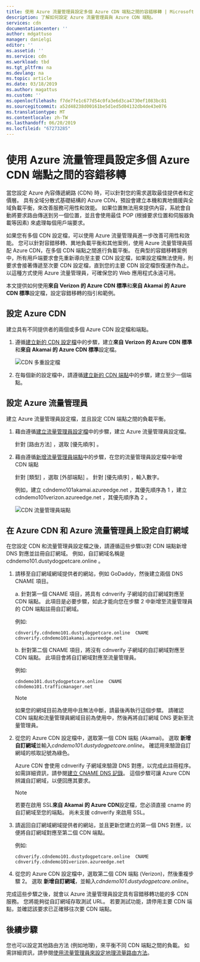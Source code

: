 ```yaml
---
title: 使用 Azure 流量管理員設定多個 Azure CDN 端點之間的容錯移轉 | Microsoft Docs
description: 了解如何設定 Azure 流量管理員與 Azure CDN 端點。
services: cdn
documentationcenter: ''
author: mdgattuso
manager: danielgi
editor: ''
ms.assetid: ''
ms.service: cdn
ms.workload: tbd
ms.tgt_pltfrm: na
ms.devlang: na
ms.topic: article
ms.date: 03/18/2019
ms.author: magattus
ms.custom: ''
ms.openlocfilehash: f7de7fe1c677d54c0fa3e6d3ca4730ef1083bc81
ms.sourcegitcommit: a52d48238d00161be5d1ed5d04132db4de43e076
ms.translationtype: MT
ms.contentlocale: zh-TW
ms.lasthandoff: 06/20/2019
ms.locfileid: "67273285"
---
```

# <a name="set-up-failover-across-multiple-azure-cdn-endpoints-with-azure-traffic-manager"></a>使用 Azure 流量管理員設定多個 Azure CDN 端點之間的容錯移轉

當您設定 Azure 內容傳遞網路 (CDN) 時，可以針對您的需求選取最佳提供者和定價層。 具有全域分散式基礎結構的 Azure CDN，預設會建立本機和異地備援與全域負載平衡，來改善服務可用性和效能。 如果位置無法用來提供內容，系統會自動將要求路由傳送到另一個位置，並且會使用最佳 POP (根據要求位置和伺服器負載等因素) 來處理每個用戶端要求。 
 
如果您有多個 CDN 設定檔，可以使用 Azure 流量管理員進一步改善可用性和效能。 您可以針對容錯移轉、異地負載平衡和其他案例，使用 Azure 流量管理員搭配 Azure CDN，在多個 CDN 端點之間進行負載平衡。 在典型的容錯移轉案例中，所有用戶端要求會先重新導向至主要 CDN 設定檔，如果設定檔無法使用，則要求會接著傳遞至次要 CDN 設定檔，直到您的主要 CDN 設定檔恢復運作為止。 以這種方式使用 Azure 流量管理員，可確保您的 Web 應用程式永遠可用。 

本文提供如何使用**來自 Verizon 的 Azure CDN 標準**和**來自 Akamai 的 Azure CDN 標準**設定檔，設定容錯移轉的指引和範例。

## <a name="set-up-azure-cdn"></a>設定 Azure CDN 
建立具有不同提供者的兩個或多個 Azure CDN 設定檔和端點。

1. 遵循[建立新的 CDN 設定檔](cdn-create-new-endpoint.md#create-a-new-cdn-profile)中的步驟，建立**來自 Verizon 的 Azure CDN 標準**和**來自 Akamai 的 Azure CDN 標準**設定檔。
 
   ![CDN 多重設定檔](./media/cdn-traffic-manager/cdn-multiple-profiles.png)

2. 在每個新的設定檔中，請遵循[建立新的 CDN 端點](cdn-create-new-endpoint.md#create-a-new-cdn-endpoint)中的步驟，建立至少一個端點。

## <a name="set-up-azure-traffic-manager"></a>設定 Azure 流量管理員
建立 Azure 流量管理員設定檔，並且設定 CDN 端點之間的負載平衡。 

1. 藉由遵循[建立流量管理員設定檔](https://docs.microsoft.com/azure/traffic-manager/traffic-manager-create-profile)中的步驟，建立 Azure 流量管理員設定檔。 

    針對 [路由方法]  ，選取 [優先順序]  。

2. 藉由遵循[新增流量管理員端點](https://docs.microsoft.com/azure/traffic-manager/traffic-manager-create-profile#add-traffic-manager-endpoints)中的步驟，在您的流量管理員設定檔中新增 CDN 端點

    針對 [類型]  ，選取 [外部端點]  。 針對 [優先順序]  ，輸入數字。

    例如，建立 cdndemo101akamai.azureedge.net  ，其優先順序為 1  ，建立 cdndemo101verizon.azureedge.net  ，其優先順序為 2  。

   ![CDN 流量管理員端點](./media/cdn-traffic-manager/cdn-traffic-manager-endpoints.png)


## <a name="set-up-custom-domain-on-azure-cdn-and-azure-traffic-manager"></a>在 Azure CDN 和 Azure 流量管理員上設定自訂網域
在您設定 CDN 和流量管理員設定檔之後，請遵循這些步驟以對 CDN 端點新增 DNS 對應並註冊自訂網域。 例如，自訂網域名稱是 cdndemo101.dustydogpetcare.online  。

1. 請移至自訂網域網域提供者的網站，例如 GoDaddy，然後建立兩個 DNS CNAME 項目。 

    a. 針對第一個 CNAME 項目，將具有 cdnverify 子網域的自訂網域對應至 CDN 端點。 此項目是必要步驟，如此才能向您在步驟 2 中新增至流量管理員的 CDN 端點註冊自訂網域。

      例如: 

      `cdnverify.cdndemo101.dustydogpetcare.online  CNAME  cdnverify.cdndemo101akamai.azureedge.net`  

    b. 針對第二個 CNAME 項目，將沒有 cdnverify 子網域的自訂網域對應至 CDN 端點。 此項目會將自訂網域對應至流量管理員。 

      例如: 
      
      `cdndemo101.dustydogpetcare.online  CNAME  cdndemo101.trafficmanager.net`   

    > [!NOTE]
    > 如果您的網域目前為使用中且無法中斷，請最後再執行這個步驟。 請確認 CDN 端點和流量管理員網域目前為使用中，然後再將自訂網域 DNS 更新至流量管理員。
    >


2.  從您的 Azure CDN 設定檔中，選取第一個 CDN 端點 (Akamai)。 選取 **新增自訂網域**並輸入*cdndemo101.dustydogpetcare.online*。 確認用來驗證自訂網域的核取記號為綠色。 

    Azure CDN 會使用 cdnverify  子網域來驗證 DNS 對應，以完成此註冊程序。 如需詳細資訊，請參閱[建立 CNAME DNS 記錄](cdn-map-content-to-custom-domain.md#create-a-cname-dns-record)。 這個步驟可讓 Azure CDN 辨識自訂網域，以便回應其要求。
    
    > [!NOTE]
    > 若要在啟用 SSL**來自 Akamai 的 Azure CDN**設定檔，您必須直接 cname 的自訂網域至您的端點。 尚未支援 cdnverify 來啟用 SSL。 
    >

3.  請返回自訂網域網域提供者的網站，並且更新您建立的第一個 DNS 對應，以便將自訂網域對應至第二個 CDN 端點。
                             
    例如: 

    `cdnverify.cdndemo101.dustydogpetcare.online  CNAME  cdnverify.cdndemo101verizon.azureedge.net`  

4. 從您的 Azure CDN 設定檔中，選取第二個 CDN 端點 (Verizon)，然後重複步驟 2。 選取 **新增自訂網域**，並輸入*cdndemo101.dustydogpetcare.online*。
 
完成這些步驟之後，就會以 Azure 流量管理員設定具有容錯移轉功能的多 CDN 服務。 您將能夠從自訂網域存取測試 URL。 若要測試功能，請停用主要 CDN 端點，並確認該要求已正確移往次要 CDN 端點。 

## <a name="next-steps"></a>後續步驟
您也可以設定其他路由方法 (例如地理)，來平衡不同 CDN 端點之間的負載。 如需詳細資訊，請參閱[使用流量管理員來設定地理流量路由方法](https://docs.microsoft.com/azure/traffic-manager/traffic-manager-configure-geographic-routing-method)。



